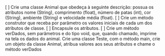 [ ] Crie uma classe Animal que obedeça à seguinte descrição: possua os atributos nome (String), comprimento (float), número de patas (int), cor (String), ambiente (String) e velocidade média (float).
[ ] Crie um método construtor que receba por parâmetro os valores iniciais de cada um dos atributos de classe.
[ ] Encapsule os atributos.
[ ] Crie um método verDados, sem parâmetros e do tipo void, que, quando chamado, imprime na tela os dados do animal.
Crie uma classe Teste, com o método main, crie um objeto da classe Animal, atribua valores aos seus atributos e chame o método verDados